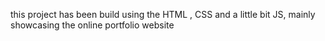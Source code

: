 this project has been build using the HTML , CSS and a little bit JS, mainly showcasing the online portfolio website
